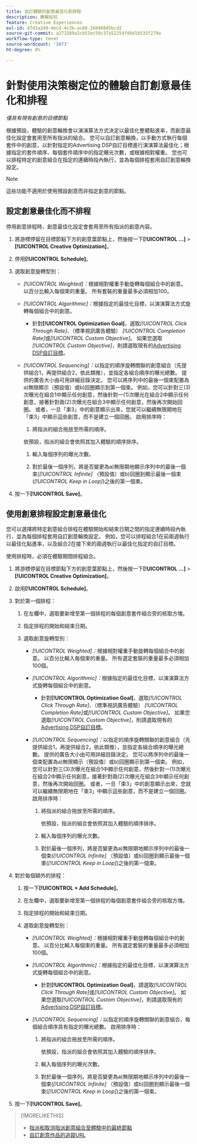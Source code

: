 ```yaml
---
title: 自訂體驗的創意最佳化和排程
description: 瞭解如何
feature: Creative Experiences
exl-id: 47d1a249-decd-4c3b-ac88-260488d5bcd2
source-git-commit: a271589a2cb51ec50c37a52254fd8d1b535f279a
workflow-type: tm+mt
source-wordcount: '1073'
ht-degree: 0%

---
```


# 針對使用決策樹定位的體驗自訂創意最佳化和排程

*僅具有現有創意的目標節點*

根據預設，體驗的創意輪換會以演演算法方式決定以最佳化整體點進率，而創意最佳化設定會套用至所有指派的組合。 您可以自訂創意輪換，以手動方式執行每個套件中的創意，以針對指定的Advertising DSP自訂目標進行演演算法最佳化；根據指定的套件順序、每個套件順序中的指定曝光次數，或根據相對權重。 您也可以排程特定的創意組合在指定的連續時段內執行，並為每個排程套用自訂創意輪換設定。

>[!NOTE]
>
>這些功能不適用於使用預設創意而非指定創意的節點。

## 設定創意最佳化而不排程

停用創意排程時，創意最佳化設定會套用至所有指派的創意內容。

1. 將游標停留在目標節點下方的創意葉節點上，然後按一下&#x200B;**[!UICONTROL ...]** > **[!UICONTROL Creative Optimization]**。

1. 停用&#x200B;**[!UICONTROL Schedule]**。

1. 選取創意旋轉型別：

   * *[!UICONTROL Weighted]：*&#x200B;根據相對權重手動旋轉每個組合中的創意。 以百分比輸入每個束的重量。 所有套裝的重量最多必須相加100。

   * *[!UICONTROL Algorithmic]：*&#x200B;根據指定的最佳化目標，以演演算法方式旋轉每個組合中的創意。

      * 針對&#x200B;**[!UICONTROL Optimization Goal]**，選取&#x200B;*[!UICONTROL Click Through Rate]*、（標準視訊廣告體驗） *[!UICONTROL Completion Rate]*&#x200B;或&#x200B;*[!UICONTROL Custom Objective]*。  如果您選取&#x200B;*[!UICONTROL Custom Objective]*，則請選取現有的[Advertising DSP自訂目標](/help/dsp/optimization/custom-goal.md)。

   * *[!UICONTROL Sequencing]：*&#x200B;以指定的順序旋轉關聯的創意組合（先提供組合1，再提供組合2，依此類推），並指定各組合順序的曝光總數。 提供的廣告大小由可用詳細目錄決定。 您可以將序列中的最後一個束配置為a\)無限顯示（預設值）或b\)回圈顯示到第一個束。 例如，您可以針對三(3)次曝光在組合1中顯示任何創意，然後針對一(1)次曝光在組合2中顯示任何創意，接著針對兩(2)次曝光在組合3中顯示任何創意，然後再次開始回圈。 或者，一旦「束3」中的創意顯示出來，您就可以繼續無限期地在「束3」中顯示這些創意，而不是建立一個回圈。 啟用排序時：

      1. 將指派的組合拖放至所需的順序。

     依預設，指派的組合會依照其加入體驗的順序排序。

      1. 輸入每個序列的曝光次數。

      1. 對於最後一個序列，將是否變更為a\)無限期地顯示序列中的最後一個束(*[!UICONTROL Infinite]* （預設值）或b\)回圈到顯示最後一個束(*[!UICONTROL Keep in Loop]*)之後的第一個束。

1. 按一下&#x200B;**[!UICONTROL Save]**。

## 使用創意排程設定創意最佳化

您可以選擇將特定創意組合排程在體驗開始和結束日期之間的指定連續時段內執行，並為每個排程套用自訂創意輪換設定。 例如，您可以排程組合1在前兩週執行以最佳化點進率，以及組合2在接下來的兩週執行以最佳化指定的自訂目標。

使用排程時，必須在體驗期間排程組合。

1. 將游標停留在目標節點下方的創意葉節點上，然後按一下&#x200B;**[!UICONTROL ...]** > **[!UICONTROL Creative Optimization]**。

1. 啟用&#x200B;**[!UICONTROL Schedule]**。

1. 對於第一個排程：

   1. 在左欄中，選取要新增至第一個排程的每個創意套件組合旁的核取方塊。

   1. 指定排程的開始和結束日期。

   1. 選取創意旋轉型別：

      * *[!UICONTROL Weighted]：*&#x200B;根據相對權重手動旋轉每個組合中的創意。 以百分比輸入每個束的重量。 所有選定套裝的重量最多必須相加100個。

      * *[!UICONTROL Algorithmic]：*&#x200B;根據指定的最佳化目標，以演演算法方式旋轉每個組合中的創意。

         * 針對&#x200B;**[!UICONTROL Optimization Goal]**，選取&#x200B;*[!UICONTROL Click Through Rate]*、（標準視訊廣告體驗） *[!UICONTROL Completion Rate]*&#x200B;或&#x200B;*[!UICONTROL Custom Objective]*。  如果您選取&#x200B;*[!UICONTROL Custom Objective]*，則請選取現有的[Advertising DSP自訂目標](/help/dsp/optimization/custom-goal.md)。

      * *[!UICONTROL Sequencing]：*&#x200B;以指定的順序旋轉關聯的創意組合（先提供組合1，再提供組合2，依此類推），並指定各組合順序的曝光總數。 提供的廣告大小由可用詳細目錄決定。 您可以將序列中的最後一個束配置為a\)無限顯示（預設值）或b\)回圈顯示到第一個束。 例如，您可以針對三(3)次曝光在組合1中顯示任何創意，然後針對一(1)次曝光在組合2中顯示任何創意，接著針對兩(2)次曝光在組合3中顯示任何創意，然後再次開始回圈。 或者，一旦「束3」中的創意顯示出來，您就可以繼續無限期地在「束3」中顯示這些創意，而不是建立一個回圈。 啟用排序時：

         1. 將指派的組合拖放至所需的順序。

            依預設，指派的組合會依照其加入體驗的順序排序。

         1. 輸入每個序列的曝光次數。

         1. 對於最後一個序列，將是否變更為a\)無限期地顯示序列中的最後一個束(*[!UICONTROL Infinite]* （預設值）或b\)回圈到顯示最後一個束(*[!UICONTROL Keep in Loop]*)之後的第一個束。

1. 對於每個額外的排程：

   1. 按一下&#x200B;**[!UICONTROL + Add Schedule]**。

   1. 在左欄中，選取要新增至第一個排程的每個創意套件組合旁的核取方塊。

   1. 指定排程的開始和結束日期。

   1. 選取創意旋轉型別：

      * *[!UICONTROL Weighted]：*&#x200B;根據相對權重手動旋轉每個組合中的創意。 以百分比輸入每個束的重量。 所有選定套裝的重量最多必須相加100個。

      * *[!UICONTROL Algorithmic]：*&#x200B;根據指定的最佳化目標，以演演算法方式旋轉每個組合中的創意。

         * 針對&#x200B;**[!UICONTROL Optimization Goal]**，請選取&#x200B;*[!UICONTROL Click Through Rate]*&#x200B;或&#x200B;*[!UICONTROL Custom Objective]*。  如果您選取&#x200B;*[!UICONTROL Custom Objective]*，則請選取現有的[Advertising DSP自訂目標](/help/dsp/optimization/custom-goal.md)。

      * *[!UICONTROL Sequencing]：*&#x200B;以指定的順序旋轉關聯的創意組合，每個組合順序具有指定的曝光總數。 啟用排序時：

         1. 將指派的組合拖放至所需的順序。

            依預設，指派的組合會依照其加入體驗的順序排序。

         1. 輸入每個序列的曝光次數。

         1. 對於最後一個序列，將是否變更為a\)無限期地顯示序列中的最後一個束(*[!UICONTROL Infinite]* （預設值）或b\)回圈到顯示最後一個束(*[!UICONTROL Keep in Loop]*)之後的第一個束。

1. 按一下&#x200B;**[!UICONTROL Save]**。

>[!MORELIKETHIS]
>
>* [指派和取消指派創意組合至體驗中的最終節點](/help/creative/experiences/experience-assign-creative-bundles.md)
>* [自訂創意作品的追蹤URL](/help/creative/experiences/experience-tracking-urls-targeting.md)
